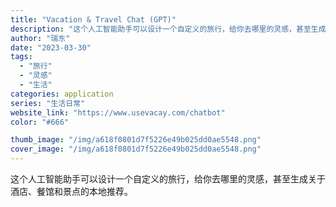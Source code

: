 ```yaml
---
title: "Vacation & Travel Chat (GPT)"
description: "这个人工智能助手可以设计一个自定义的旅行，给你去哪里的灵感，甚至生成关于酒店、餐馆和景点的本地推荐。"
author: "瑞东"
date: "2023-03-30"
tags:
  - "旅行"
  - "灵感"
  - "生活"
categories: application
series: "生活日常"
website_link: "https://www.usevacay.com/chatbot"
color: "#666"

thumb_image: "/img/a618f0801d7f5226e49b025dd0ae5548.png"
cover_image: "/img/a618f0801d7f5226e49b025dd0ae5548.png"
---
```


这个人工智能助手可以设计一个自定义的旅行，给你去哪里的灵感，甚至生成关于酒店、餐馆和景点的本地推荐。